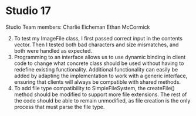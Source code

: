 # Studio 17
Studio Team members:
    Charlie Eicheman
    Ethan McCormick

2. To test my ImageFile class, I first passed correct input in the contents vector. Then I tested both bad characters and size mismatches, and both were handled as expected.
3. Programming to an interface allows us to use dynamic binding in client code to change what concrete class should be used without having to redefine existing functionality.
   Additional functionality can easily be added by adapting the implementation to work with a generic interface, ensuring that clients will always be compatible with shared methods.
4. To add file type compatibility to SimpleFileSystem, the createFile() method should be modified to support more file extensions. The rest of the code should be able to remain unmodified, as file creation is the only process that must parse the file type.

